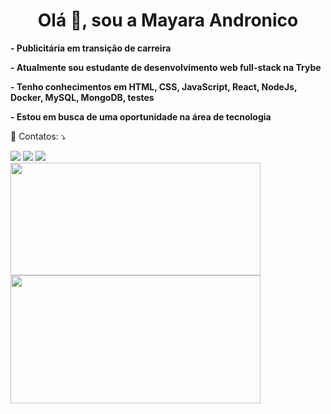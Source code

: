 <h1 align="center">Olá 👋, sou a Mayara Andronico</h1>

<p align="left"> 
 <strong>- Publicitária em transição de carreira</strong>
<p align="left">
 <strong>- Atualmente sou estudante de desenvolvimento web full-stack na Trybe</strong>
</p>
<p align="left">
   <strong>- Tenho conhecimentos em HTML, CSS, JavaScript, React, NodeJs, Docker, MySQL, MongoDB, testes</strong>
</p>
<p align="left">
  <strong>- Estou em busca de uma oportunidade na área de tecnologia</strong>
</p>
<p align="left">
  💌 Contatos: ⤵️
</p>

<p align="left">
  <a href="#" alt="Gmail">
  <img src="https://img.shields.io/badge/-Gmail-FF0000?style=flat-square&labelColor=FF0000&logo=gmail&logoColor=white&link=mayandronico@msn.com"/></a>

  <a href="#" alt="Linkedin">
  <img src="https://img.shields.io/badge/-Linkedin-0e76a8?style=flat-square&logo=Linkedin&logoColor=white&link=https://www.linkedin.com/in/mayara-andronico"/></a>

 <a href="#" alt="WhatsApp">
 <img src="https://img.shields.io/badge/-WhatsApp-25d366?style=flat-square&labelColor=25d366&logo=whatsapp&logoColor=white&link=https://api.whatsapp.com/send?phone=5513981295548"/></a>
  <br>
  <img width="400px" height="180em" src="https://github-readme-stats.vercel.app/api?username=mayandronico&show_icons=true&theme=buefy&include_all_commits=true&count_private=true"/>
  <img width="400px" height="205em" src="https://github-readme-stats.vercel.app/api/top-langs/?username=mayandronico&layout=compact&langs_count=16&theme=buefy"/>
  </a>


